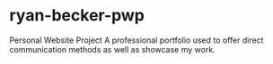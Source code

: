 # ryan-becker-pwp
Personal Website Project
A professional portfolio used to offer direct communication methods as well as showcase my work.